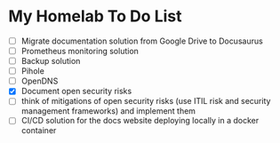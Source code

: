 # My Homelab To Do List

- [ ] Migrate documentation solution from Google Drive to Docusaurus
- [ ] Prometheus monitoring solution
- [ ] Backup solution
- [ ] Pihole
- [ ] OpenDNS
- [x] Document open security risks
- [ ] think of mitigations of open security risks (use ITIL risk and security management frameworks) and implement them
- [ ] CI/CD solution for the docs website deploying locally in a docker container
